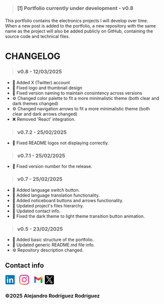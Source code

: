 >### [❗] Portfolio currently under development - v0.8

This portfolio contains the electronics projects I will develop over time. When a new post is added to the portfolio, a new repository with the same name as the project will also be added publicly on GitHub, containing the source code and technical files.

# CHANGELOG

>### v0.8 - 12/03/2025

  - 📝 Added X (Twitter) account
  - 🔧 Fixed logo and thumbnail design
  - 🔧 Fixed version naming to maintain consintency across versions 
  - ⚙️ Changed color palette to fit a more minimalistic theme (both clear and dark themes changed)
  - ⚙️ Changed navigation arrows to fit a more minimalistic theme (both clear and dark arrows changed)
  - ❌ Removed 'React' integration.

>### v0.7.2 - 25/02/2025

  - 🔧 Fixed README logos not displaying correctly.

>### v0.7.1 - 25/02/2025

  - 🔧 Fixed version number for the release.

>### v0.7 - 25/02/2025

  - 📝 Added language switch button.
  - 📝 Added language translation functionality.
  - 📝 Added noticeboard buttons and arrows functionality.
  - 🔄 Updated project's files hierarchy.
  - 🔄 Updated contact info.
  - 🔧 Fixed the dark theme to light theme transition button animation.

>### v0.5 - 23/02/2025
  - 📝 Added basic structure of the portfolio.
  - 🔄 Updated generic README.md file info.
  - ⚙️ Repository description changed.


## Contact info
[<img src="./src/assets/img/linkedin.svg" alt="LinkedIn" width="32" height="32" style="margin-right: 10px">](https://www.linkedin.com/in/alejandro-rodriguez-b49932343/)
[<img src="./src/assets/img/instagram.svg" alt="Instagram" width="32" height="32" style="margin-right: 10px">](https://www.instagram.com/Arodriguez.rr)
[<img src="./src/assets/img/gmail.svg" alt="Gmail" width="32" height="32">](mailto:rr.alejandrorodriguez@gmail.com)
[<img src="./src/assets/img/twitter.svg" alt="Gmail" width="32" height="32">](https://x.com/arodriguez_rr)

### ©2025 Alejandro Rodríguez Rodríguez